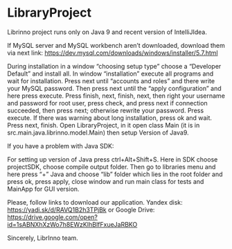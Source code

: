 # LibraryProject
Librinno project runs only on Java 9 and recent version of IntelliJIdea. 

If MySQL server and MySQL workbench aren’t downloaded, download them via next link: https://dev.mysql.com/downloads/windows/installer/5.7.html

During installation in a window “choosing setup type” choose a “Developer Default” and install all. In window “installation” execute all programs and wait for installation. Press next until “accounts and roles” and there write your MySQL password. Then press next until the “apply configuration” and here press execute. Press finish, next, finish, next, then right your username and password for root user, press check, and press next if connection succeeded, then press next; otherwise rewrite your password. Press execute. If there was warning about long installation, press ok and wait. Press next, finish. Open LibraryProject, in it open class Main (it is in src.main.java.librinno.model.Main) then setup Version of Java9. 

If you have a problem with Java SDK:

For setting up version of Java press ctrl+Alt+Shift+S. Here in SDK choose projectSDK, choose compile output folder. Then go to libraries menu and here press “+” Java and choose “lib” folder which lies in the root folder and press ok, press apply, close window and run main class for tests and MainApp for GUI version.

Please, follow links to download our application. Yandex disk: https://yadi.sk/d/RAVQ1B2h3TPjBk or Google Drive: https://drive.google.com/open?id=1sABNXhXzWo7h8EWzKIhBlfFxueJaRBKO

Sincerely, LibrInno team.
